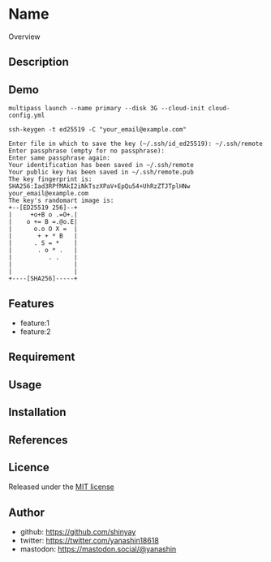 # Name

Overview

## Description

## Demo

```shell
multipass launch --name primary --disk 3G --cloud-init cloud-config.yml
```

```shell
ssh-keygen -t ed25519 -C "your_email@example.com"
```

```shell
Enter file in which to save the key (~/.ssh/id_ed25519): ~/.ssh/remote
Enter passphrase (empty for no passphrase):
Enter same passphrase again:
Your identification has been saved in ~/.ssh/remote
Your public key has been saved in ~/.ssh/remote.pub
The key fingerprint is:
SHA256:Iad3RPfMAkI2iNkTszXPaV+EpQu54+UhRzZTJTplHNw your_email@example.com
The key's randomart image is:
+--[ED25519 256]--+
|     +o+B o .=O+.|
|    o += B =.@o.E|
|      o.o O X =  |
|       + + * B   |
|      . S = *    |
|       . o * .   |
|          . .    |
|                 |
|                 |
+----[SHA256]-----+
```

## Features

- feature:1
- feature:2

## Requirement

## Usage

## Installation

## References

## Licence

Released under the [MIT license](https://gist.githubusercontent.com/shinyay/56e54ee4c0e22db8211e05e70a63247e/raw/34c6fdd50d54aa8e23560c296424aeb61599aa71/LICENSE)

## Author

- github: <https://github.com/shinyay>
- twitter: <https://twitter.com/yanashin18618>
- mastodon: <https://mastodon.social/@yanashin>
